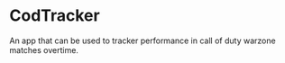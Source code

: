 # CodTracker

An app that can be used to tracker performance in call of duty warzone matches overtime.

